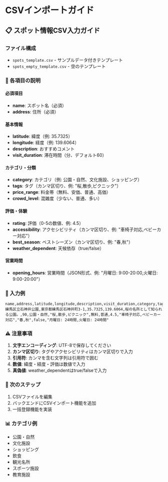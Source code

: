 # CSVインポートガイド

## 📋 スポット情報CSV入力ガイド

### ファイル構成
- `spots_template.csv` - サンプルデータ付きテンプレート
- `spots_empty_template.csv` - 空のテンプレート

### 📝 各項目の説明

#### 必須項目
- **name**: スポット名（必須）
- **address**: 住所（必須）

#### 基本情報
- **latitude**: 緯度（例: 35.7325）
- **longitude**: 経度（例: 139.6064）
- **description**: おすすめコメント
- **visit_duration**: 滞在時間（分、デフォルト60）

#### カテゴリ・分類
- **category**: カテゴリ（例: 公園・自然、文化施設、ショッピング）
- **tags**: タグ（カンマ区切り、例: "桜,散歩,ピクニック"）
- **price_range**: 料金帯（無料、安価、普通、高価）
- **crowd_level**: 混雑度（少ない、普通、多い）

#### 評価・体験
- **rating**: 評価（0-5の数値、例: 4.5）
- **accessibility**: アクセシビリティ（カンマ区切り、例: "車椅子対応,ベビーカー対応"）
- **best_season**: ベストシーズン（カンマ区切り、例: "春,秋"）
- **weather_dependent**: 天候依存（true/false）

#### 営業時間
- **opening_hours**: 営業時間（JSON形式、例: "月曜日: 9:00-20:00,火曜日: 9:00-20:00"）

### 🔧 入力例

```csv
name,address,latitude,longitude,description,visit_duration,category,tags,price_range,crowd_level,rating,accessibility,best_season,weather_dependent,opening_hours
練馬区立石神井公園,東京都練馬区石神井町3-1,35.7325,139.6064,桜の名所として知られる公園。,90,公園・自然,"桜,散歩,ピクニック",無料,普通,4.5,"車椅子対応,ベビーカー対応","春,秋",false,"月曜日: 24時間,火曜日: 24時間"
```

### ⚠️ 注意事項

1. **文字エンコーディング**: UTF-8で保存してください
2. **カンマ区切り**: タグやアクセシビリティはカンマ区切りで入力
3. **引用符**: カンマを含む文字列は引用符で囲む
4. **数値**: 緯度・経度・評価は数値で入力
5. **真偽値**: weather_dependentはtrue/falseで入力

### 🚀 次のステップ

1. CSVファイルを編集
2. バックエンドにCSVインポート機能を追加
3. 一括登録機能を実装

### 📊 カテゴリ例
- 公園・自然
- 文化施設
- ショッピング
- 飲食
- 観光名所
- スポーツ施設
- 教育施設



